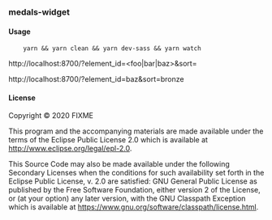 ### medals-widget

#### Usage

```
    yarn && yarn clean && yarn dev-sass && yarn watch
```

http://localhost:8700/?element_id=<foo|bar|baz>&sort=<whatever>

http://localhost:8700/?element_id=baz&sort=bronze

#### License

Copyright © 2020 FIXME

This program and the accompanying materials are made available under the
terms of the Eclipse Public License 2.0 which is available at
http://www.eclipse.org/legal/epl-2.0.

This Source Code may also be made available under the following Secondary
Licenses when the conditions for such availability set forth in the Eclipse
Public License, v. 2.0 are satisfied: GNU General Public License as published by
the Free Software Foundation, either version 2 of the License, or (at your
option) any later version, with the GNU Classpath Exception which is available
at https://www.gnu.org/software/classpath/license.html.
